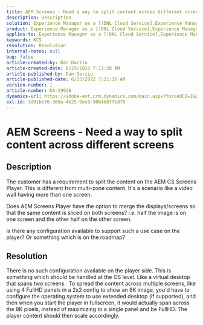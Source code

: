 ```yaml
---
title: AEM Screens - Need a way to split content across different screens
description: Description
solution: Experience Manager as a [!DNL Cloud Service],Experience Manager Screens
product: Experience Manager as a [!DNL Cloud Service],Experience Manager Screens
applies-to: Experience Manager as a [!DNL Cloud Service],Experience Manager Screens
keywords: KCS
resolution: Resolution
internal-notes: null
bug: false
article-created-by: Dan Darziu
article-created-date: 6/23/2022 7:13:28 AM
article-published-by: Dan Darziu
article-published-date: 6/23/2022 7:21:16 AM
version-number: 1
article-number: KA-19938
dynamics-url: https://adobe-ent.crm.dynamics.com/main.aspx?forceUCI=1&pagetype=entityrecord&etn=knowledgearticle&id=22e0f8f5-c3f2-ec11-bb3d-6045bd01565f
exl-id: 3d91be76-360a-4625-9ec0-90b408ff1d70
---
```

# AEM Screens - Need a way to split content across different screens

## Description


The customer has a requirement to split the content on the AEM CS Screens Player. This is different from multi-zone content. It's a scenario like a video wall having more than one screen.

Does AEM Screens Player have the option to merge the displays/screens so that the same content is sliced on both screens? i.e. half the image is on one screen and the other half on the other screen.

Is there any configuration available to support such a use case on the player? Or something which is on the roadmap?


## Resolution


There is no such configuration available on the player side.
This is something which should be handled at the OS level. Like a virtual desktop that spans two screens. 
To spread the content across multiple screens, like using 4 FullHD panels in a 2x2 config to show an 8K image, you'd have to configure the operating system to use extended desktop (if supported), and then when you start the player in fullscreen, it would actually span across the 8K pixels, instead of maximizing to a single panel and be FullHD. The player content should then scale accordingly.
